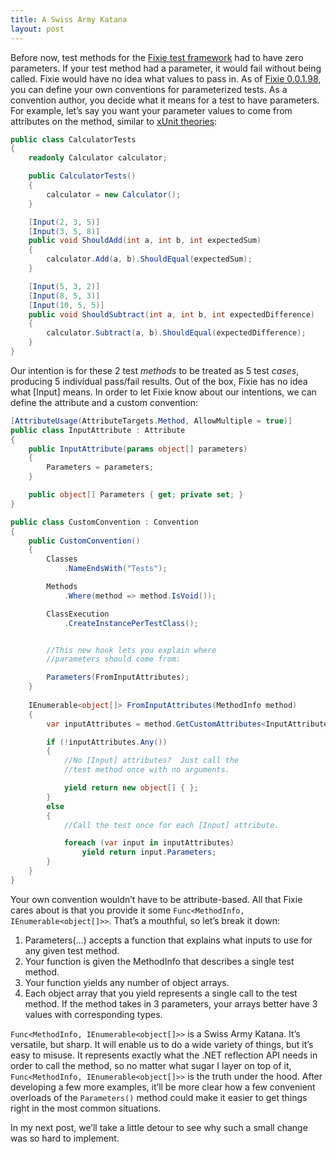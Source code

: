 ```yaml
---
title: A Swiss Army Katana
layout: post
---
```

Before now, test methods for the [Fixie test framework](https://github.com/fixie/fixie/) had to have zero parameters. If your test method had a parameter, it would fail without being called. Fixie would have no idea what values to pass in. As of [Fixie 0.0.1.98](http://www.nuget.org/packages/Fixie/0.0.1.98), you can define your own conventions for parameterized tests. As a convention author, you decide what it means for a test to have parameters. For example, let&#8217;s say you want your parameter values to come from attributes on the method, similar to [xUnit theories](http://stackoverflow.com/a/9110623):

```cs
public class CalculatorTests
{
    readonly Calculator calculator;

    public CalculatorTests()
    {
        calculator = new Calculator();
    }

    [Input(2, 3, 5)]
    [Input(3, 5, 8)]
    public void ShouldAdd(int a, int b, int expectedSum)
    {
        calculator.Add(a, b).ShouldEqual(expectedSum);
    }

    [Input(5, 3, 2)]
    [Input(8, 5, 3)]
    [Input(10, 5, 5)]
    public void ShouldSubtract(int a, int b, int expectedDifference)
    {
        calculator.Subtract(a, b).ShouldEqual(expectedDifference);
    }
}
```

Our intention is for these 2 test _methods_ to be treated as 5 test _cases_, producing 5 individual pass/fail results. Out of the box, Fixie has no idea what [Input] means. In order to let Fixie know about our intentions, we can define the attribute and a custom convention:

```cs
[AttributeUsage(AttributeTargets.Method, AllowMultiple = true)]
public class InputAttribute : Attribute
{
    public InputAttribute(params object[] parameters)
    {
        Parameters = parameters;
    }

    public object[] Parameters { get; private set; }
}
```

```cs
public class CustomConvention : Convention
{
    public CustomConvention()
    {
        Classes
            .NameEndsWith("Tests");

        Methods
            .Where(method => method.IsVoid());

        ClassExecution
            .CreateInstancePerTestClass();


        //This new hook lets you explain where
        //parameters should come from:

        Parameters(FromInputAttributes);
    }
    
    IEnumerable<object[]> FromInputAttributes(MethodInfo method)
    {
        var inputAttributes = method.GetCustomAttributes<InputAttribute>(true).ToArray();

        if (!inputAttributes.Any())
        {
            //No [Input] attributes?  Just call the
            //test method once with no arguments.

            yield return new object[] { };
        }
        else
        {
            //Call the test once for each [Input] attribute.

            foreach (var input in inputAttributes)
                yield return input.Parameters;
        }
    }
}
```

Your own convention wouldn&#8217;t have to be attribute-based. All that Fixie cares about is that you provide it some `Func<MethodInfo, IEnumerable<object[]>>`. That&#8217;s a mouthful, so let&#8217;s break it down:

  1. Parameters(&#8230;) accepts a function that explains what inputs to use for any given test method.
  2. Your function is given the MethodInfo that describes a single test method.
  3. Your function yields any number of object arrays.
  4. Each object array that you yield represents a single call to the test method. If the method takes in 3 parameters, your arrays better have 3 values with corresponding types.

`Func<MethodInfo, IEnumerable<object[]>>` is a Swiss Army Katana. It&#8217;s versatile, but sharp. It will enable us to do a wide variety of things, but it&#8217;s easy to misuse. It represents exactly what the .NET reflection API needs in order to call the method, so no matter what sugar I layer on top of it, `Func<MethodInfo, IEnumerable<object[]>>` is the truth under the hood. After developing a few more examples, it&#8217;ll be more clear how a few convenient overloads of the `Parameters()` method could make it easier to get things right in the most common situations.

In my next post, we&#8217;ll take a little detour to see why such a small change was so hard to implement.